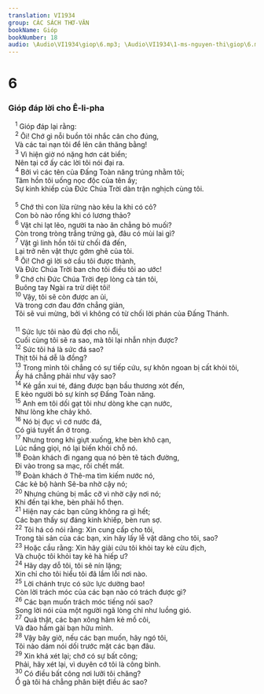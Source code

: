 ```yaml
---
translation: VI1934
group: CÁC SÁCH THƠ-VĂN
bookName: Gióp 
bookNumber: 18
audio: \Audio\VI1934\giop\6.mp3; \Audio\VI1934\1-ms-nguyen-thi\giop\6.mp3
---
```


<div class="title"><h1>6</h1><h3>Gióp đáp lời cho Ê-li-pha</h3></div>
<span class="verse giop_6_1"> <sup>1</sup> Gióp đáp lại rằng: <br/></span>
<span class="verse giop_6_2"> <sup>2</sup> Ôi! Chớ gì nỗi buồn tôi nhắc cân cho đúng, <br/> Và các tai nạn tôi để lên cân thăng bằng! <br/></span>
<span class="verse giop_6_3"> <sup>3</sup> Vì hiện giờ nó nặng hơn cát biển; <br/> Nên tại cớ ấy các lời tôi nói đại ra. <br/></span>
<span class="verse giop_6_4"> <sup>4</sup> Bởi vì các tên của Đấng Toàn năng trúng nhằm tôi; <br/> Tâm hồn tôi uống nọc độc của tên ấy; <br/> Sự kinh khiếp của Đức Chúa Trời dàn trận nghịch cùng tôi. <br/> <br/></span>
<span class="verse giop_6_5"> <sup>5</sup> Chớ thì con lừa rừng nào kêu la khi có cỏ? <br/> Con bò nào rống khi có lương thảo? <br/></span>
<span class="verse giop_6_6"> <sup>6</sup> Vật chi lạt lẽo, người ta nào ăn chẳng bỏ muối? <br/> Còn trong tròng trắng trứng gà, đâu có mùi lai gì? <br/></span>
<span class="verse giop_6_7"> <sup>7</sup> Vật gì linh hồn tôi từ chối đá đến, <br/> Lại trở nên vật thực gớm ghê của tôi. <br/></span>
<span class="verse giop_6_8"> <sup>8</sup> Ôi! Chớ gì lời sở cầu tôi được thành, <br/> Và Đức Chúa Trời ban cho tôi điều tôi ao ước! <br/></span>
<span class="verse giop_6_9"> <sup>9</sup> Chớ chi Đức Chúa Trời đẹp lòng cà tán tôi, <br/> Buông tay Ngài ra trừ diệt tôi! <br/></span>
<span class="verse giop_6_10"> <sup>10</sup> Vậy, tôi sẽ còn được an ủi, <br/> Và trong cơn đau đớn chẳng giản, <br/> Tôi sẽ vui mừng, bởi vì không có từ chối lời phán của Đấng Thánh. <br/> <br/></span>
<span class="verse giop_6_11"> <sup>11</sup> Sức lực tôi nào đủ đợi cho nỗi, <br/> Cuối cùng tôi sẽ ra sao, mà tôi lại nhẫn nhịn được? <br/></span>
<span class="verse giop_6_12"> <sup>12</sup> Sức tôi há là sức đá sao? <br/> Thịt tôi há dễ là đồng? <br/></span>
<span class="verse giop_6_13"> <sup>13</sup> Trong mình tôi chẳng có sự tiếp cứu, sự khôn ngoan bị cất khỏi tôi, <br/> Ấy há chẳng phải như vậy sao? <br/></span>
<span class="verse giop_6_14"> <sup>14</sup> Kẻ gần xui té, đáng được bạn bầu thương xót đến, <br/> E kẻo người bỏ sự kính sợ Đấng Toàn năng. <br/></span>
<span class="verse giop_6_15"> <sup>15</sup> Anh em tôi dối gạt tôi như dòng khe cạn nước, <br/> Như lòng khe chảy khô. <br/></span>
<span class="verse giop_6_16"> <sup>16</sup> Nó bị đục vì cớ nước đá, <br/> Có giá tuyết ẩn ở trong. <br/></span>
<span class="verse giop_6_17"> <sup>17</sup> Nhưng trong khi giựt xuống, khe bèn khô cạn, <br/> Lúc nắng giọi, nó lại biến khỏi chỗ nó. <br/></span>
<span class="verse giop_6_18"> <sup>18</sup> Đoàn khách đi ngang qua nó bèn tẽ tách đường, <br/> Đi vào trong sa mạc, rồi chết mất. <br/></span>
<span class="verse giop_6_19"> <sup>19</sup> Đoàn khách ở Thê-ma tìm kiếm nước nó, <br/> Các kẻ bộ hành Sê-ba nhờ cậy nó; <br/></span>
<span class="verse giop_6_20"> <sup>20</sup> Nhưng chúng bị mắc cỡ vì nhờ cậy nơi nó; <br/> Khi đến tại khe, bèn phải hổ thẹn. <br/></span>
<span class="verse giop_6_21"> <sup>21</sup> Hiện nay các bạn cũng không ra gì hết; <br/> Các bạn thấy sự đáng kinh khiếp, bèn run sợ. <br/></span>
<span class="verse giop_6_22"> <sup>22</sup> Tôi há có nói rằng: Xin cung cấp cho tôi, <br/> Trong tài sản của các bạn, xin hãy lấy lễ vật dâng cho tôi, sao? <br/></span>
<span class="verse giop_6_23"> <sup>23</sup> Hoặc cầu rằng: Xin hãy giải cứu tôi khỏi tay kẻ cừu địch, <br/> Và chuộc tôi khỏi tay kẻ hà hiếp ư? <br/></span>
<span class="verse giop_6_24"> <sup>24</sup> Hãy dạy dỗ tôi, tôi sẽ nín lặng; <br/> Xin chỉ cho tôi hiểu tôi đã lầm lỗi nơi nào. <br/></span>
<span class="verse giop_6_25"> <sup>25</sup> Lời chánh trực có sức lực dường bao! <br/> Còn lời trách móc của các bạn nào có trách được gì? <br/></span>
<span class="verse giop_6_26"> <sup>26</sup> Các bạn muốn trách móc tiếng nói sao? <br/> Song lời nói của một người ngã lòng chỉ như luồng gió. <br/></span>
<span class="verse giop_6_27"> <sup>27</sup> Quả thật, các bạn xông hãm kẻ mồ côi, <br/> Và đào hầm gài bạn hữu mình. <br/></span>
<span class="verse giop_6_28"> <sup>28</sup> Vậy bây giờ, nếu các bạn muốn, hãy ngó tôi, <br/> Tôi nào dám nói dối trước mặt các bạn đâu. <br/></span>
<span class="verse giop_6_29"> <sup>29</sup> Xin khá xét lại; chớ có sự bất công; <br/> Phải, hãy xét lại, vì duyên cớ tôi là công bình. <br/></span>
<span class="verse giop_6_30"> <sup>30</sup> Có điều bất công nơi lưỡi tôi chăng? <br/> Ổ gà tôi há chẳng phân biệt điều ác sao? <br/></span>
